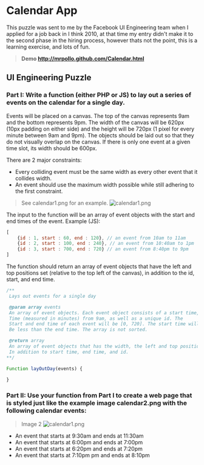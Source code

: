 # Calendar App
This puzzle was sent to me by the Facebook UI Engineering team when I applied for a job back in I think 2010, at that time my entry didn't make it to the second phase in the hiring process, however thats not the point, this is a learning exercise, and lots of fun.
> **Demo http://mrpollo.github.com/Calendar.html**

## UI Engineering Puzzle
### Part I: Write a function (either PHP or JS) to lay out a series of events on the calendar for a single day.

Events will be placed on a canvas. The top of the canvas represents 9am and the bottom represents 9pm. The width of the canvas will be 620px (10px padding on either side) and the height will be 720px (1 pixel for every minute between 9am and 9pm). The objects should be laid out so that they do not visually overlap on the canvas. If there is only one event at a given time slot, its width should be 600px.

There are 2 major constraints:
* Every colliding event must be the same width as every other event that it collides width.
* An event should use the maximum width possible while still adhering to the first constraint.

> See calendar1.png for an example.
![calendar1.png](https://raw.github.com/mrpollo/Calendar-App/master/image.png)

The input to the function will be an array of event objects with the start and end times of the event. Example (JS): 
```Javascript
[
    {id : 1, start : 60, end : 120}, // an event from 10am to 11am 
    {id : 2, start : 100, end : 240}, // an event from 10:40am to 1pm 
    {id : 3, start : 700, end : 720} // an event from 8:40pm to 9pm 
]
```

The function should return an array of event objects that have the left and top positions set (relative to the top left of the canvas), in addition to the id, start, and end time.
````javascript
/**
 Lays out events for a single day

 @param array events
 An array of event objects. Each event object consists of a start time, end
 Time (measured in minutes) from 9am, as well as a unique id. The
 Start and end time of each event will be [0, 720]. The start time will
 Be less than the end time. The array is not sorted.

 @return array
 An array of event objects that has the width, the left and top positions set,
 In addition to start time, end time, and id.
**/

Function layOutDay(events) {
 
}
````
### Part II: Use your function from Part I to create a web page that is styled just like the example image calendar2.png with the following calendar events:

> Image 2
![calendar1.png](https://raw.github.com/mrpollo/Calendar-App/master/image2.png)

* An event that starts at 9:30am and ends at 11:30am
* An event that starts at 6:00pm and ends at 7:00pm
* An event that starts at 6:20pm and ends at 7:20pm
* An event that starts at 7:10pm pm and ends at 8:10pm
